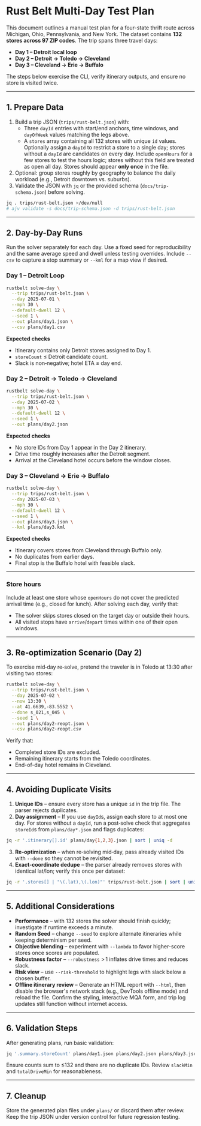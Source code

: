 # Rust Belt Multi-Day Test Plan

This document outlines a manual test plan for a four-state thrift route across Michigan, Ohio, Pennsylvania, and New York. The dataset contains **132 stores across 97 ZIP codes**. The trip spans three travel days:

- **Day 1 – Detroit local loop**
- **Day 2 – Detroit → Toledo → Cleveland**
- **Day 3 – Cleveland → Erie → Buffalo**

The steps below exercise the CLI, verify itinerary outputs, and ensure no store is visited twice.

---

## 1. Prepare Data

1. Build a trip JSON (`trips/rust-belt.json`) with:
   - Three `dayId` entries with start/end anchors, time windows, and `dayOfWeek` values matching the legs above.
   - A `stores` array containing all 132 stores with unique `id` values. Optionally assign a `dayId` to restrict a store to a single day; stores without a `dayId` are candidates on every day. Include `openHours` for a few stores to test the hours logic; stores without this field are treated as open all day. Stores should appear **only once** in the file.
2. Optional: group stores roughly by geography to balance the daily workload (e.g., Detroit downtown vs. suburbs).
3. Validate the JSON with `jq` or the provided schema (`docs/trip-schema.json`) before solving.

```bash
jq . trips/rust-belt.json >/dev/null
# ajv validate -s docs/trip-schema.json -d trips/rust-belt.json
```

---

## 2. Day-by-Day Runs

Run the solver separately for each day. Use a fixed seed for reproducibility and the same average speed and dwell unless testing overrides. Include `--csv` to capture a stop summary or `--kml` for a map view if desired.

### Day 1 – Detroit Loop

```bash
rustbelt solve-day \
  --trip trips/rust-belt.json \
  --day 2025-07-01 \
  --mph 30 \
  --default-dwell 12 \
  --seed 1 \
  --out plans/day1.json \
  --csv plans/day1.csv
```

**Expected checks**
- Itinerary contains only Detroit stores assigned to Day 1.
- `storeCount` ≤ Detroit candidate count.
- Slack is non‑negative; hotel ETA ≤ day end.

### Day 2 – Detroit → Toledo → Cleveland

```bash
rustbelt solve-day \
  --trip trips/rust-belt.json \
  --day 2025-07-02 \
  --mph 30 \
  --default-dwell 12 \
  --seed 1 \
  --out plans/day2.json
```

**Expected checks**
- No store IDs from Day 1 appear in the Day 2 itinerary.
- Drive time roughly increases after the Detroit segment.
- Arrival at the Cleveland hotel occurs before the window closes.

### Day 3 – Cleveland → Erie → Buffalo

```bash
rustbelt solve-day \
  --trip trips/rust-belt.json \
  --day 2025-07-03 \
  --mph 30 \
  --default-dwell 12 \
  --seed 1 \
  --out plans/day3.json \
  --kml plans/day3.kml
```

**Expected checks**
- Itinerary covers stores from Cleveland through Buffalo only.
- No duplicates from earlier days.
- Final stop is the Buffalo hotel with feasible slack.

---

### Store hours

Include at least one store whose `openHours` do not cover the predicted arrival time (e.g., closed for lunch). After solving each day, verify that:
- The solver skips stores closed on the target day or outside their hours.
- All visited stops have `arrive`/`depart` times within one of their open windows.

---

## 3. Re‑optimization Scenario (Day 2)

To exercise mid‑day re‑solve, pretend the traveler is in Toledo at 13:30 after visiting two stores:

```bash
rustbelt solve-day \
  --trip trips/rust-belt.json \
  --day 2025-07-02 \
  --now 13:30 \
  --at 41.6639,-83.5552 \
  --done s_021,s_045 \
  --seed 1 \
  --out plans/day2-reopt.json \
  --csv plans/day2-reopt.csv
```

Verify that:
- Completed store IDs are excluded.
- Remaining itinerary starts from the Toledo coordinates.
- End-of-day hotel remains in Cleveland.

---

## 4. Avoiding Duplicate Visits

1. **Unique IDs** – ensure every store has a unique `id` in the trip file. The parser rejects duplicates.
2. **Day assignment** – If you use `dayId`s, assign each store to at most one day. For stores without a `dayId`, run a post‑solve check that aggregates `storeId`s from `plans/day*.json` and flags duplicates:

```bash
jq -r '.itinerary[].id' plans/day{1,2,3}.json | sort | uniq -d
```

3. **Re‑optimization** – when re‑solving mid‑day, pass already visited IDs with `--done` so they cannot be revisited.
4. **Exact-coordinate dedupe** – the parser already removes stores with identical lat/lon; verify this once per dataset:

```bash
jq -r '.stores[] | "\(.lat),\(.lon)"' trips/rust-belt.json | sort | uniq -d
```

---

## 5. Additional Considerations

- **Performance** – with 132 stores the solver should finish quickly; investigate if runtime exceeds a minute.
- **Random Seed** – change `--seed` to explore alternate itineraries while keeping determinism per seed.
- **Objective blending** – experiment with `--lambda` to favor higher-score stores once scores are populated.
- **Robustness factor** – `--robustness` > 1 inflates drive times and reduces slack.
- **Risk view** – use `--risk-threshold` to highlight legs with slack below a chosen buffer.
- **Offline itinerary review** – Generate an HTML report with `--html`, then disable the browser's network stack (e.g., DevTools offline mode) and reload the file. Confirm the styling, interactive MQA form, and trip log updates still function without internet access.

---

## 6. Validation Steps

After generating plans, run basic validation:

```bash
jq '.summary.storeCount' plans/day1.json plans/day2.json plans/day3.json
```

Ensure counts sum to ≤132 and there are no duplicate IDs. Review `slackMin` and `totalDriveMin` for reasonableness.

---

## 7. Cleanup

Store the generated plan files under `plans/` or discard them after review. Keep the trip JSON under version control for future regression testing.

